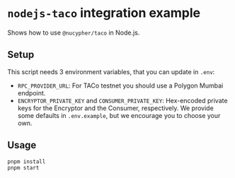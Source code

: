 # `nodejs-taco` integration example

Shows how to use `@nucypher/taco` in Node.js.

## Setup

This script needs 3 environment variables, that you can update in `.env`:
* `RPC_PROVIDER_URL`: For TACo testnet you should use a Polygon Mumbai endpoint.
* `ENCRYPTOR_PRIVATE_KEY` and `CONSUMER_PRIVATE_KEY`: Hex-encoded private keys for the Encryptor and the Consumer, respectively. 
We provide some defaults in `.env.example`, but we encourage you to choose your own.

## Usage

```bash
pnpm install
pnpm start
```
